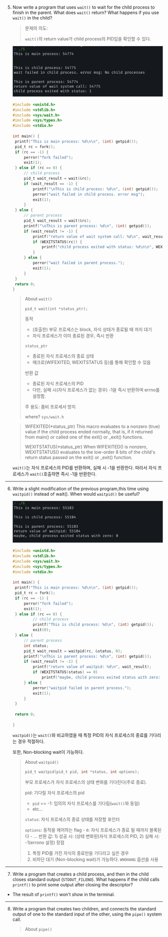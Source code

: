 5. Now write a program that uses `wait()` to wait for the child process to finish in the parent. What does `wait()` return? What happens if you use `wait()` in the child?

   > 문제의 의도: 
   >
   > `wait()`의 return value가 child process의 PID임을 확인할 수 있다.

   ![image-20241003000647924](images/image-20241003000647924.png)

   ```c
   #include <unistd.h>
   #include <stdlib.h>
   #include <sys/wait.h>
   #include <sys/types.h>
   #include <stdio.h>
   
   int main() {
   	printf("This is main process: %d\n\n", (int) getpid());
   	pid_t rc = fork();
   	if (rc == -1) {
   		perror("fork failed");
   		exit(1);
   	} else if (rc == 0) {
   		// child process
   		pid_t wait_result = wait(&rc);
   		if (wait_result == -1) {
   			printf("\nThis is child process: %d\n", (int) getpid());
   			perror("wait failed in child process. error msg");
   			exit(1);
   		}
   	} else {
   		// parent process
   		pid_t wait_result = wait(&rc);
   		printf("\nThis is parent process: %d\n", (int) getpid());
   		if (wait_result != -1) {
   			printf("return value of wait system call: %d\n", wait_result);
   			if (WEXITSTATUS(rc)) {
   				printf("child process exited with status: %d\n\n", WEXITSTATUS(rc));
   			}
   		} else {
   			perror("wait failed in parent process.");
   			exit(1);
   		}
   	}
   	return 0;
   }
   ```

   > About `wait()`
   >
   > `pid_t wait(int *status_ptr);`
   >
   > 동작
   > - (호출한) 부모 프로세스는 block, 자식 상태가 종료될 때 까지 대기
   > - 자식 프로세스가 이미 종료된 경우, 즉시 반환
   >
   > `status_ptr`
   > - 종료된 자식 프로세스의 종료 상태
   > - 매크로(WIFEXITED, WEXITSTATUS 등)를 통해 확인할 수 있음
   >
   > 반환 값
   > - 종료된 자식 프로세스의 PID
   > - 다만, 실패 시(자식 프로세스가 없는 경우) -1을 즉시 반환하며 errno를 설정함.
   >
   > 주 용도: 좀비 프로세서 방지
   >
   > where? `sys/wait.h`

   

   > WIFEXITED(*status_ptr)
   > This macro evaluates to a nonzero (true) value if the child process ended normally, that is, if it returned from main() or called one of the exit() or _exit() functions.
   >
   > WEXITSTATUS(*status_ptr)
   > When WIFEXITED() is nonzero, WEXITSTATUS() evaluates to the low-order 8 bits of the child's return status passed on the exit() or _exit() function.

   

   `wait()`는 자식 프로세스의 PID를 반환하며, 실패 시 -1을 반환한다. 따라서 자식 프로세스가 `wait()`호출하면 즉시 -1을 반환한다.



---

6. Write a slight modification of the previous program,this time using `waitpid()` instead of wait(). When would `waitpid()` be useful?

   ![image-20241003001015889](images/image-20241003001015889.png)

   ```c
   #include <unistd.h>
   #include <stdlib.h>
   #include <sys/wait.h>
   #include <sys/types.h>
   #include <stdio.h>
   
   int main() {
   	printf("This is main process: %d\n\n", (int) getpid());
   	pid_t rc = fork();
   	if (rc == -1) {
   		perror("fork failed");
   		exit(1);
   	} else if (rc == 0) {
   			// child process
   			printf("This is child process: %d\n", (int) getpid());
   			exit(0);
   	} else {
   		// parent process
   		int status;
   		pid_t wait_result = waitpid(rc, &status, 0);
   		printf("\nThis is parent process: %d\n", (int) getpid());
   		if (wait_result != -1) {
   			printf("return value of waitpid: %d\n", wait_result);
   			if (WEXITSTATUS(status) == 0)
   				printf("maybe, child process exited status with zero: %d\n\n", WEXITSTATUS(status));
   		} else {
   			perror("waitpid failed in parent process.");
   			exit(1);
   		}
   	}
   
   	return 0;
   
   }
   ```

   `waitpid()`는 `wait()`와 비교하였을 때 특정 PID의 자식 프로세스의 종료를 기다리는 경우 적절하다.

   또한, Non-blocking wait이 가능하다.

   > About `waitpid()`
   >
   > ```c
   > pid_t waitpid(pid_t pid, int *status, int options);
   > ```
   >
   > 부모 프로세스가 자식 프로세스의 상태 변화를 기다린다(주로 종료).
   >
   > pid: 기다릴 자식 프로세스의 pid
   >
   > - `pid` == -1: 임의의 자식 프로세스를 기다림(`wait()`와 동일)
   > - etc...
   >
   > `status`: 자식 프로세스의 종료 상태를 저장할 포인터
   >
   > `options`: 동작을 제어하는 flag
   > \- `0`: 자식 프로세스가 종료 될 때까지 블록된다
   > \- ...
   > 반환 값: 1) 성공 시: (상태 변화된)자식 프로세스의 PID, 2) 실패 시: -1(errono 설정)
   > 장점
   >
   > 1. 특정 PID를 가진 자식의 종료만을 기다리고 싶은 경우
   > 2. 비차단 대기 (Non-blocking wait)가 가능하다. `WNOHANG` 옵션을 사용



---

7. Write a program that creates a child process, and then in the child closes standard output (`STDOUT_FILENO`). What happens if the child calls `printf()` to print some output after closing the descriptor?

- The result of `printf()` won't show in the terminal.



---

8. Write a program that creates two children, and connects the standard output of one to the standard input of the other, using the `pipe()` system call.

   >  About `pipe()`